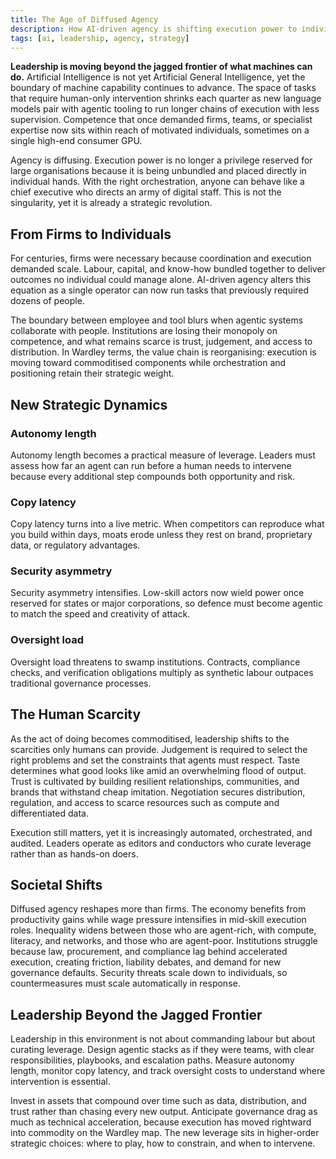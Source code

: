 ```yaml
---
title: The Age of Diffused Agency
description: How AI-driven agency is shifting execution power to individuals and redefining leadership priorities.
tags: [ai, leadership, agency, strategy]
---
```


**Leadership is moving beyond the jagged frontier of what machines can do.** Artificial Intelligence is not yet Artificial General Intelligence, yet the boundary of machine capability continues to advance. The space of tasks that require human-only intervention shrinks each quarter as new language models pair with agentic tooling to run longer chains of execution with less supervision. Competence that once demanded firms, teams, or specialist expertise now sits within reach of motivated individuals, sometimes on a single high-end consumer GPU.

Agency is diffusing. Execution power is no longer a privilege reserved for large organisations because it is being unbundled and placed directly in individual hands. With the right orchestration, anyone can behave like a chief executive who directs an army of digital staff. This is not the singularity, yet it is already a strategic revolution.

## From Firms to Individuals

For centuries, firms were necessary because coordination and execution demanded scale. Labour, capital, and know-how bundled together to deliver outcomes no individual could manage alone. AI-driven agency alters this equation as a single operator can now run tasks that previously required dozens of people.

The boundary between employee and tool blurs when agentic systems collaborate with people. Institutions are losing their monopoly on competence, and what remains scarce is trust, judgement, and access to distribution. In Wardley terms, the value chain is reorganising: execution is moving toward commoditised components while orchestration and positioning retain their strategic weight.

## New Strategic Dynamics

### Autonomy length

Autonomy length becomes a practical measure of leverage. Leaders must assess how far an agent can run before a human needs to intervene because every additional step compounds both opportunity and risk.

### Copy latency

Copy latency turns into a live metric. When competitors can reproduce what you build within days, moats erode unless they rest on brand, proprietary data, or regulatory advantages.

### Security asymmetry

Security asymmetry intensifies. Low-skill actors now wield power once reserved for states or major corporations, so defence must become agentic to match the speed and creativity of attack.

### Oversight load

Oversight load threatens to swamp institutions. Contracts, compliance checks, and verification obligations multiply as synthetic labour outpaces traditional governance processes.

## The Human Scarcity

As the act of doing becomes commoditised, leadership shifts to the scarcities only humans can provide. Judgement is required to select the right problems and set the constraints that agents must respect. Taste determines what good looks like amid an overwhelming flood of output. Trust is cultivated by building resilient relationships, communities, and brands that withstand cheap imitation. Negotiation secures distribution, regulation, and access to scarce resources such as compute and differentiated data.

Execution still matters, yet it is increasingly automated, orchestrated, and audited. Leaders operate as editors and conductors who curate leverage rather than as hands-on doers.

## Societal Shifts

Diffused agency reshapes more than firms. The economy benefits from productivity gains while wage pressure intensifies in mid-skill execution roles. Inequality widens between those who are agent-rich, with compute, literacy, and networks, and those who are agent-poor. Institutions struggle because law, procurement, and compliance lag behind accelerated execution, creating friction, liability debates, and demand for new governance defaults. Security threats scale down to individuals, so countermeasures must scale automatically in response.

## Leadership Beyond the Jagged Frontier

Leadership in this environment is not about commanding labour but about curating leverage. Design agentic stacks as if they were teams, with clear responsibilities, playbooks, and escalation paths. Measure autonomy length, monitor copy latency, and track oversight costs to understand where intervention is essential.

Invest in assets that compound over time such as data, distribution, and trust rather than chasing every new output. Anticipate governance drag as much as technical acceleration, because execution has moved rightward into commodity on the Wardley map. The new leverage sits in higher-order strategic choices: where to play, how to constrain, and when to intervene.
